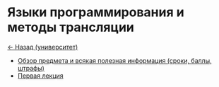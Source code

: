# Языки программирования и методы трансляции

[<- Назад (университет)](https://github.com/boorlakov/zettelkasten/blob/main/university/README.md)

- [Обзор предмета и всякая полезная информация (сроки, баллы, штрафы)](https://github.com/boorlakov/zettelkasten/blob/main/university/proglangs/overview.md)
- [Первая лекция](https://github.com/boorlakov/zettelkasten/blob/main/university/proglangs/first_lection.md)
